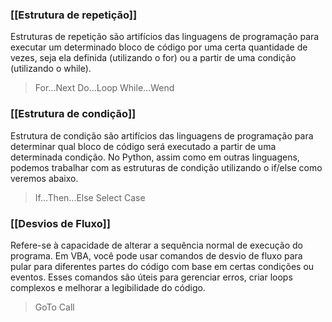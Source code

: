 ### [[Estrutura de repetição]]
Estruturas de repetição são artifícios das linguagens de programação para executar um determinado bloco de código por uma certa quantidade de vezes, seja ela definida (utilizando o for) ou a partir de uma condição (utilizando o while).
>For...Next
>Do...Loop
>While...Wend
### [[Estrutura de condição]]
Estrutura de condição são artifícios das linguagens de programação para determinar qual bloco de código será executado a partir de uma determinada condição. No Python, assim como em outras linguagens, podemos trabalhar com as estruturas de condição utilizando o if/else como veremos abaixo.
>If...Then...Else
>Select Case
### [[Desvios de Fluxo]]
Refere-se à capacidade de alterar a sequência normal de execução do programa. Em VBA, você pode usar comandos de desvio de fluxo para pular para diferentes partes do código com base em certas condições ou eventos. Esses comandos são úteis para gerenciar erros, criar loops complexos e melhorar a legibilidade do código.
>GoTo
>Call